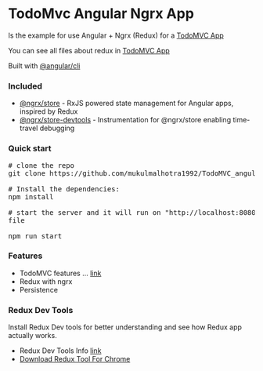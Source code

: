 <h1>TodoMvc Angular Ngrx App</h1>
<p>Is the example for use Angular + Ngrx (Redux) for a <a href="http://todomvc.com/" rel="nofollow" target="_blank">TodoMVC App</a></p>

<p>You can see all files about redux in <a href="https://github.com/mukulmalhotra1992/TodoMVC_angular_ngrx/tree/master/src/redux" target="_blank">TodoMVC App</a></p>

<p>Built with <a href="https://github.com/angular/angular-cli" target="_blank">@angular/cli</a></p>

<h3>Included</h3>
<ul>
<li><a href="https://github.com/ngrx/store" target="_blank">@ngrx/store</a> - RxJS powered state management for Angular apps, inspired by Redux</li>
<li><a href="https://github.com/ngrx/store-devtools" target="_blank">@ngrx/store-devtools</a> - Instrumentation for @ngrx/store enabling time-travel debugging</li>
</ul>

<h3>Quick start</h3>
<div class="highlight highlight-source-shell"><pre><span class="pl-c"><span class="pl-c">#</span> clone the repo</span>
git clone https://github.com/mukulmalhotra1992/TodoMVC_angular_ngrx.git <br>
<span class="pl-c"><span class="pl-c">#</span> Install the dependencies:</span>
npm install<br>
<span class="pl-c"><span class="pl-c">#</span> start the server and it will run on "http://localhost:8080/" and later you can reconfigure in package.json 
file</span><br>
npm run start</div>

<h3>Features</h3>
<ul>
<li>TodoMVC features ... <a href="https://github.com/tastejs/todomvc/blob/master/app-spec.md#functionality" target="_blank">link</a></li>
<li>Redux with ngrx</li>
<li>Persistence</li>
</ul>

<h3>Redux Dev Tools</h3>
<p>Install Redux Dev tools for better understanding and see how Redux app actually works.</p>
<ul>
<li>Redux Dev Tools Info <a href="https://github.com/zalmoxisus/redux-devtools-extension" target="_blank">link</a></li>
<li><a href="https://chrome.google.com/webstore/detail/redux-devtools/lmhkpmbekcpmknklioeibfkpmmfibljd?hl=en" target="_blank">Download Redux Tool For Chrome</a></li>
</ul>
